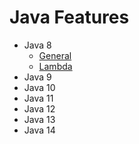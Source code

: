 # Java Features

- Java 8
  - [General](src/main/java/com/jashburn/javafeatures/java8/general)
  - [Lambda](src/main/java/com/jashburn/javafeatures/java8/lambda)
- Java 9
- Java 10
- Java 11
- Java 12
- Java 13
- Java 14
